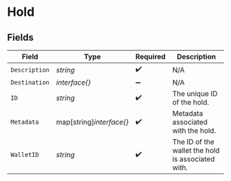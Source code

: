 # Hold


## Fields

| Field                                             | Type                                              | Required                                          | Description                                       |
| ------------------------------------------------- | ------------------------------------------------- | ------------------------------------------------- | ------------------------------------------------- |
| `Description`                                     | *string*                                          | :heavy_check_mark:                                | N/A                                               |
| `Destination`                                     | *interface{}*                                     | :heavy_minus_sign:                                | N/A                                               |
| `ID`                                              | *string*                                          | :heavy_check_mark:                                | The unique ID of the hold.                        |
| `Metadata`                                        | map[string]*interface{}*                          | :heavy_check_mark:                                | Metadata associated with the hold.                |
| `WalletID`                                        | *string*                                          | :heavy_check_mark:                                | The ID of the wallet the hold is associated with. |